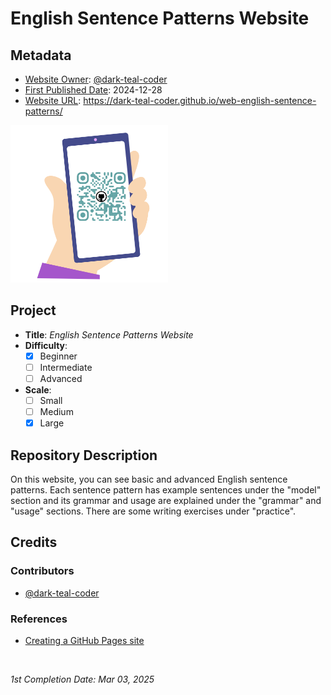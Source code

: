 <!-- README file for GitHub Pages website-->

# English Sentence Patterns Website

## Metadata

- <ins>Website Owner</ins>: [@dark-teal-coder](github.com/dark-teal-coder)
- <ins>First Published Date</ins>: 2024-12-28
- <ins>Website URL</ins>: https://dark-teal-coder.github.io/web-english-sentence-patterns/
<img src="./qrcode_178600154_863c68f72c828f749d1acbe94ea639b7.png" alt="QR code" width="50%" height="50%">

## Project

- **Title**: *English Sentence Patterns Website*
- **Difficulty**:
  - [x] Beginner
  - [ ] Intermediate
  - [ ] Advanced
- **Scale**:
  - [ ] Small
  - [ ] Medium
  - [x] Large

## Repository Description

On this website, you can see basic and advanced English sentence patterns. Each sentence pattern has example sentences under the "model" section and its grammar and usage are explained under the "grammar" and "usage" sections. There are some writing exercises under "practice".   

## Credits 

### Contributors 

- [@dark-teal-coder](github.com/dark-teal-coder)

### References 

- [Creating a GitHub Pages site](https://docs.github.com/en/pages/getting-started-with-github-pages/creating-a-github-pages-site)

&nbsp;

*1st Completion Date: Mar 03, 2025*&emsp;
